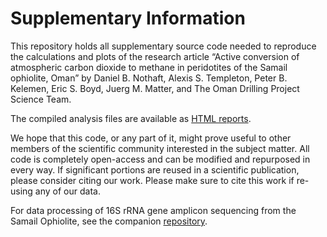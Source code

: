 # Supplementary Information

This repository holds all supplementary source code needed to reproduce the calculations and plots of the research article “Active conversion of atmospheric carbon dioxide to methane in peridotites of the Samail ophiolite, Oman” by Daniel B. Nothaft, Alexis S. Templeton, Peter B. Kelemen, Eric S. Boyd, Juerg M. Matter, and The Oman Drilling Project Science Team.

The compiled analysis files are available as [HTML reports](https://danote.github.io/Oman-14CH4/).

We hope that this code, or any part of it, might prove useful to other members of the scientific community interested in the subject matter. All code is completely open-access and can be modified and repurposed in every way. If significant portions are reused in a scientific publication, please consider citing our work. Please make sure to cite this work if re-using any of our data.

For data processing of 16S rRNA gene amplicon sequencing from the Samail Ophiolite, see the companion [repository](https://github.com/danote/Samail_16S_compilation).
